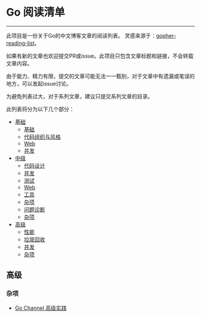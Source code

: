 # Go 阅读清单
---

此项目是一份关于Go的中文博客文章的阅读列表。 灵感来源于：[gopher-reading-list](https://github.com/enocom/gopher-reading-list)。

如果有新的文章也欢迎提交PR或issue。此项目只包含文章标题和链接，不会转载文章内容。

由于能力、精力有限，提交的文章可能无法一一甄别，对于文章中有遗漏或笔误的地方，可以发起issue讨论。

为避免列表过大，对于系列文章，建议只提交系列文章的目录。

此列表将分为以下几个部分：

- [基础](#basic)
  - [基础](#basics)
  - [代码组织与风格](#style)
  - [Web](#basic_web)
  - [并发](#basic_concurrency)
- [中级](#intermediate)
  - [代码设计](#design)
  - [并发](#intermediate_concurrency)
  - [测试](#testing)
  - [Web](#intermediate_web)
  - [工具](#tools)
  - [杂项](#trivia)
  - [问题诊断](#diagnostics)
  - [杂项](#trivia)
- [高级](#advanced)
  - [性能](#performance)
  - [垃圾回收](#gc)
  - [并发](#advanced_concurrency)
  - [杂项](#trivia)

## 高级

### 杂项

- [Go Channel 高级实践](https://segmentfault.com/a/1190000016197615)